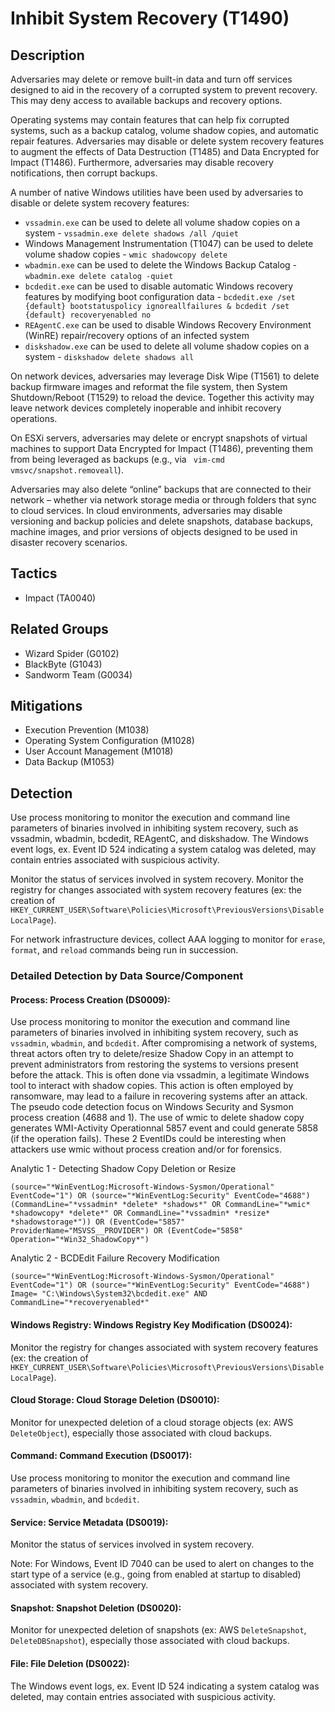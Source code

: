 # Inhibit System Recovery (T1490)

## Description
Adversaries may delete or remove built-in data and turn off services designed to aid in the recovery of a corrupted system to prevent recovery. This may deny access to available backups and recovery options.

Operating systems may contain features that can help fix corrupted systems, such as a backup catalog, volume shadow copies, and automatic repair features. Adversaries may disable or delete system recovery features to augment the effects of Data Destruction (T1485) and Data Encrypted for Impact (T1486). Furthermore, adversaries may disable recovery notifications, then corrupt backups.

A number of native Windows utilities have been used by adversaries to disable or delete system recovery features:

* ```vssadmin.exe``` can be used to delete all volume shadow copies on a system - ```vssadmin.exe delete shadows /all /quiet```
* Windows Management Instrumentation (T1047) can be used to delete volume shadow copies - ```wmic shadowcopy delete```
* ```wbadmin.exe``` can be used to delete the Windows Backup Catalog - ```wbadmin.exe delete catalog -quiet```
* ```bcdedit.exe``` can be used to disable automatic Windows recovery features by modifying boot configuration data - ```bcdedit.exe /set {default} bootstatuspolicy ignoreallfailures & bcdedit /set {default} recoveryenabled no```
* ```REAgentC.exe``` can be used to disable Windows Recovery Environment (WinRE) repair/recovery options of an infected system
* ```diskshadow.exe``` can be used to delete all volume shadow copies on a system - ```diskshadow delete shadows all```  

On network devices, adversaries may leverage Disk Wipe (T1561) to delete backup firmware images and reformat the file system, then System Shutdown/Reboot (T1529) to reload the device. Together this activity may leave network devices completely inoperable and inhibit recovery operations.

On ESXi servers, adversaries may delete or encrypt snapshots of virtual machines to support Data Encrypted for Impact (T1486), preventing them from being leveraged as backups (e.g., via ` vim-cmd vmsvc/snapshot.removeall`).

Adversaries may also delete “online” backups that are connected to their network – whether via network storage media or through folders that sync to cloud services. In cloud environments, adversaries may disable versioning and backup policies and delete snapshots, database backups, machine images, and prior versions of objects designed to be used in disaster recovery scenarios.

## Tactics
- Impact (TA0040)

## Related Groups
- Wizard Spider (G0102)
- BlackByte (G1043)
- Sandworm Team (G0034)

## Mitigations
- Execution Prevention (M1038)
- Operating System Configuration (M1028)
- User Account Management (M1018)
- Data Backup (M1053)

## Detection
Use process monitoring to monitor the execution and command line parameters of binaries involved in inhibiting system recovery, such as vssadmin, wbadmin, bcdedit, REAgentC, and diskshadow. The Windows event logs, ex. Event ID 524 indicating a system catalog was deleted, may contain entries associated with suspicious activity.

Monitor the status of services involved in system recovery. Monitor the registry for changes associated with system recovery features (ex: the creation of ```HKEY_CURRENT_USER\Software\Policies\Microsoft\PreviousVersions\DisableLocalPage```).

For network infrastructure devices, collect AAA logging to monitor for `erase`, `format`, and `reload` commands being run in succession.

### Detailed Detection by Data Source/Component
#### Process: Process Creation (DS0009): 
Use process monitoring to monitor the execution and command line parameters of binaries involved in inhibiting system recovery, such as `vssadmin`, `wbadmin`, and `bcdedit`. After compromising a network of systems, threat actors often try to delete/resize Shadow Copy in an attempt to prevent administrators from restoring the systems to versions present before the attack. This is often done via vssadmin, a legitimate Windows tool to interact with shadow copies. This action is often employed by ransomware, may lead to a failure in recovering systems after an attack. The pseudo code detection focus on Windows Security and Sysmon process creation (4688 and 1). The use of wmic to delete shadow copy generates WMI-Activity Operationnal 5857 event and could generate 5858 (if the operation fails). These 2 EventIDs could be interesting when attackers use wmic without process creation and/or for forensics.

Analytic 1 - Detecting Shadow Copy Deletion or Resize
 
```(source="*WinEventLog:Microsoft-Windows-Sysmon/Operational" EventCode="1") OR (source="*WinEventLog:Security" EventCode="4688")(CommandLine="*vssadmin* *delete* *shadows*" OR CommandLine="*wmic* *shadowcopy* *delete*" OR CommandLine="*vssadmin* *resize* *shadowstorage*")) OR (EventCode="5857" ProviderName="MSVSS__PROVIDER") OR (EventCode="5858" Operation="*Win32_ShadowCopy*")```

Analytic 2 - BCDEdit Failure Recovery Modification
 
```(source="*WinEventLog:Microsoft-Windows-Sysmon/Operational" EventCode="1") OR (source="*WinEventLog:Security" EventCode="4688") Image= "C:\Windows\System32\bcdedit.exe" AND CommandLine="*recoveryenabled*"```

#### Windows Registry: Windows Registry Key Modification (DS0024): 
Monitor the registry for changes associated with system recovery features (ex: the creation of ```HKEY_CURRENT_USER\Software\Policies\Microsoft\PreviousVersions\DisableLocalPage```).

#### Cloud Storage: Cloud Storage Deletion (DS0010): 
Monitor for unexpected deletion of a cloud storage objects (ex: AWS `DeleteObject`), especially those associated with cloud backups.

#### Command: Command Execution (DS0017): 
Use process monitoring to monitor the execution and command line parameters of binaries involved in inhibiting system recovery, such as `vssadmin`, `wbadmin`, and `bcdedit`.

#### Service: Service Metadata (DS0019): 
Monitor the status of services involved in system recovery.

Note: For Windows, Event ID 7040 can be used to alert on changes to the start type of a service (e.g., going from enabled at startup to disabled) associated with system recovery. 

#### Snapshot: Snapshot Deletion (DS0020): 
Monitor for unexpected deletion of snapshots (ex: AWS `DeleteSnapshot`, `DeleteDBSnapshot`), especially those associated with cloud backups.

#### File: File Deletion (DS0022): 
The Windows event logs, ex. Event ID 524 indicating a system catalog was deleted, may contain entries associated with suspicious activity.

